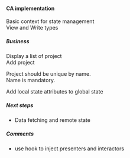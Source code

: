 #### CA implementation

Basic context for state management  
View and Write types

##### Business

Display a list of project  
Add project

Project should be unique by name.  
Name is mandatory.

Add local state attributes to global state

##### Next steps

* Data fetching and remote state

##### Comments

* use hook to inject presenters and interactors
